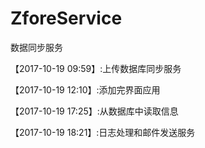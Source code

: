 ﻿# ZforeService
数据同步服务

【2017-10-19 09:59】:上传数据库同步服务

【2017-10-19 12:10】:添加完界面应用

【2017-10-19 17:25】:从数据库中读取信息

【2017-10-19 18:21】:日志处理和邮件发送服务